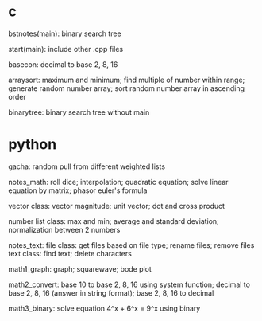 # c
bstnotes(main):
binary search tree

start(main):
include other .cpp files

basecon:
decimal to base 2, 8, 16

arraysort:
maximum and minimum;
find multiple of number within range;
generate random number array;
sort random number array in ascending order

binarytree:
binary search tree without main

# python
gacha:
random pull from different weighted lists

notes_math:
roll dice;
interpolation;
quadratic equation;
solve linear equation by matrix;
phasor euler's formula

vector class:
  vector magnitude;
  unit vector;
  dot and cross product

number list class:
    max and min;
    average and standard deviation;
    normalization between 2 numbers

notes_text:
  file class:
    get files based on file type;
    rename files;
    remove files
  text class:
    find text;
    delete characters

math1_graph:
  graph;
  squarewave;
  bode plot

math2_convert:
  base 10 to base 2, 8, 16 using system function;
  decimal to base 2, 8, 16 (answer in string format);
  base 2, 8, 16 to decimal

math3_binary:
  solve equation 4^x + 6^x = 9^x using binary
